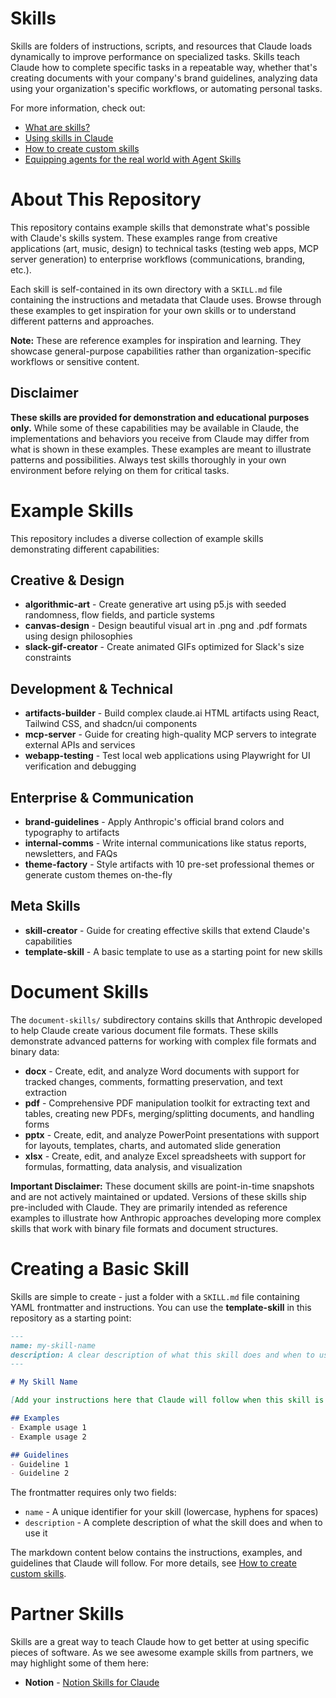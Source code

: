 # Skills
Skills are folders of instructions, scripts, and resources that Claude loads dynamically to improve performance on specialized tasks. Skills teach Claude how to complete specific tasks in a repeatable way, whether that's creating documents with your company's brand guidelines, analyzing data using your organization's specific workflows, or automating personal tasks.

For more information, check out:
- [What are skills?](https://support.claude.com/en/articles/12512176-what-are-skills)
- [Using skills in Claude](https://support.claude.com/en/articles/12512180-using-skills-in-claude)
- [How to create custom skills](https://support.claude.com/en/articles/12512198-creating-custom-skills)
- [Equipping agents for the real world with Agent Skills](https://anthropic.com/engineering/equipping-agents-for-the-real-world-with-agent-skills)

# About This Repository

This repository contains example skills that demonstrate what's possible with Claude's skills system. These examples range from creative applications (art, music, design) to technical tasks (testing web apps, MCP server generation) to enterprise workflows (communications, branding, etc.).

Each skill is self-contained in its own directory with a `SKILL.md` file containing the instructions and metadata that Claude uses. Browse through these examples to get inspiration for your own skills or to understand different patterns and approaches.

**Note:** These are reference examples for inspiration and learning. They showcase general-purpose capabilities rather than organization-specific workflows or sensitive content.

## Disclaimer

**These skills are provided for demonstration and educational purposes only.** While some of these capabilities may be available in Claude, the implementations and behaviors you receive from Claude may differ from what is shown in these examples. These examples are meant to illustrate patterns and possibilities. Always test skills thoroughly in your own environment before relying on them for critical tasks.

# Example Skills

This repository includes a diverse collection of example skills demonstrating different capabilities:

## Creative & Design
- **algorithmic-art** - Create generative art using p5.js with seeded randomness, flow fields, and particle systems
- **canvas-design** - Design beautiful visual art in .png and .pdf formats using design philosophies
- **slack-gif-creator** - Create animated GIFs optimized for Slack's size constraints

## Development & Technical
- **artifacts-builder** - Build complex claude.ai HTML artifacts using React, Tailwind CSS, and shadcn/ui components
- **mcp-server** - Guide for creating high-quality MCP servers to integrate external APIs and services
- **webapp-testing** - Test local web applications using Playwright for UI verification and debugging

## Enterprise & Communication
- **brand-guidelines** - Apply Anthropic's official brand colors and typography to artifacts
- **internal-comms** - Write internal communications like status reports, newsletters, and FAQs
- **theme-factory** - Style artifacts with 10 pre-set professional themes or generate custom themes on-the-fly

## Meta Skills
- **skill-creator** - Guide for creating effective skills that extend Claude's capabilities
- **template-skill** - A basic template to use as a starting point for new skills

# Document Skills

The `document-skills/` subdirectory contains skills that Anthropic developed to help Claude create various document file formats. These skills demonstrate advanced patterns for working with complex file formats and binary data:

- **docx** - Create, edit, and analyze Word documents with support for tracked changes, comments, formatting preservation, and text extraction
- **pdf** - Comprehensive PDF manipulation toolkit for extracting text and tables, creating new PDFs, merging/splitting documents, and handling forms
- **pptx** - Create, edit, and analyze PowerPoint presentations with support for layouts, templates, charts, and automated slide generation
- **xlsx** - Create, edit, and analyze Excel spreadsheets with support for formulas, formatting, data analysis, and visualization

**Important Disclaimer:** These document skills are point-in-time snapshots and are not actively maintained or updated. Versions of these skills ship pre-included with Claude. They are primarily intended as reference examples to illustrate how Anthropic approaches developing more complex skills that work with binary file formats and document structures.

# Creating a Basic Skill

Skills are simple to create - just a folder with a `SKILL.md` file containing YAML frontmatter and instructions. You can use the **template-skill** in this repository as a starting point:

```markdown
---
name: my-skill-name
description: A clear description of what this skill does and when to use it
---

# My Skill Name

[Add your instructions here that Claude will follow when this skill is active]

## Examples
- Example usage 1
- Example usage 2

## Guidelines
- Guideline 1
- Guideline 2
```

The frontmatter requires only two fields:
- `name` - A unique identifier for your skill (lowercase, hyphens for spaces)
- `description` - A complete description of what the skill does and when to use it

The markdown content below contains the instructions, examples, and guidelines that Claude will follow. For more details, see [How to create custom skills](https://support.claude.com/en/articles/12512198-creating-custom-skills).

# Partner Skills

Skills are a great way to teach Claude how to get better at using specific pieces of software. As we see awesome example skills from partners, we may highlight some of them here:

- **Notion** - [Notion Skills for Claude](https://www.notion.so/notiondevs/Notion-Skills-for-Claude-28da4445d27180c7af1df7d8615723d0)